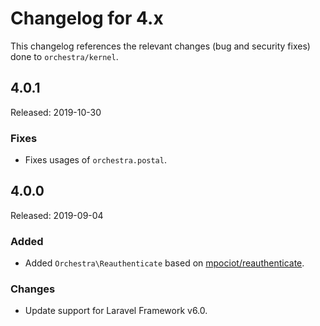 # Changelog for 4.x

This changelog references the relevant changes (bug and security fixes) done to `orchestra/kernel`.

## 4.0.1

Released: 2019-10-30

### Fixes

* Fixes usages of `orchestra.postal`.

## 4.0.0 

Released: 2019-09-04

### Added

* Added `Orchestra\Reauthenticate` based on [mpociot/reauthenticate](https://github.com/mpociot/reauthenticate).

### Changes

* Update support for Laravel Framework v6.0.
